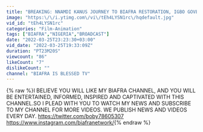 ```yaml
---
title: "BREAKING: NNAMDI KANUS JOURNEY TO BIAFRA RESTORATION, IGBO GOVERNOS, BRITISH GOVT AND THEIR SABOTAGE"
image: "https:\/\/i.ytimg.com\/vi\/tEh4LYSN1rc\/hqdefault.jpg"
vid_id: "tEh4LYSN1rc"
categories: "Film-Animation"
tags: ["BIAFRA","NIGERIA","BROADCAST"]
date: "2022-03-25T23:23:30+03:00"
vid_date: "2022-03-25T19:33:09Z"
duration: "PT23M20S"
viewcount: "86"
likeCount: "7"
dislikeCount: ""
channel: "BIAFRA IS BLESSED TV"
---
```

{% raw %}I BELIEVE YOU WILL LIKE MY BIAFRA CHANNEL, AND YOU WILL BE ENTERTAINED, INFORMED, INSPIRED AND CAPTIVATED WITH THIS CHANNEL.SO I PLEAD WITH YOU TO WATCH MY NEWS AND SUBSCRIBE TO MY CHANNEL FOR MORE VIDEOS. WE PUBLISH NEWS AND VIDEOS EVERY DAY. <a rel="nofollow" target="blank" href="https://twitter.com/boby78605307">https://twitter.com/boby78605307</a>  <a rel="nofollow" target="blank" href="https://www.instagram.com/biafranetwork/">https://www.instagram.com/biafranetwork/</a>{% endraw %}
